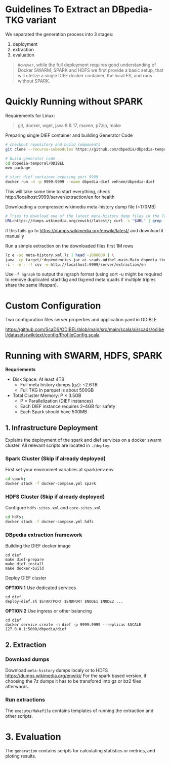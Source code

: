 # Guidelines To Extract an DBpedia-TKG variant

We separated the generation process into 3 stages:
1. deployment
2. extraction
3. evaluation

> `However`, while the full deployment requires good understanding of Docker SWARM, SPARK and HDFS we first provide a basic setup, that will utelize a single DIEF docker container, the local FS, and runs without SPARK.

# Quickly Running without SPARK

Requirements for Linux:
> git, docker, wget, java 8 & 17, maven, p7zip, make 

Preparing single DIEF container and building Generator Code
```bash
# checkout repository and build components
git clone --recurse-submodules https://github.com/dbpedia/dbpedia-temporal

# build generator code
cd dbpedia-temporal/ODIBEL
mvn package

# start dief container exposing port 9999
docker run -d -p 9999:9999 --name dbpedia-dief vehnem/dbpedia-dief 
```
This will take some time to start everything, check http://localhost:9999/server/extraction/en for health

Downloading a compressed wikimedia meta-history dump file (~170MB)
```bash
# Tries to download one of the latest meta-history dump files in the 7z format
URL=https://dumps.wikimedia.org/enwiki/latest/; curl -s "$URL" | grep -P "meta-history1.*7z" | head -1 | grep -Po '"\Kenwiki[^"]+' | while read -r fname; do echo "$URL$fname"; wget "$URL$fname" -O meta-history.xml.7z; done
```
if this fails go to https://dumps.wikimedia.org/enwiki/latest/ and download it manually


Run a simple extraction on the downloaded files first 1M rows
```bash
7z e -so meta-history.xml.7z | head -1000000 | \
java -cp target/*dependencies.jar ai.scads.odibel.main.Main dbpedia-tkg extract \
-i - -o - -f csv -e http://localhost:9999/server/extraction/en
```

Use `-f ngraph` to output the ngraph format (using sort -u might be required to remove duplicated start:tkg and tkg:end meta quads if multiple triples share the same lifespan).

# Custom Configuration

Two configuration files server properties and application.yaml in ODIBLE

https://github.com/ScaDS/ODIBEL/blob/main/src/main/scala/ai/scads/odibel/datasets/wikitext/config/ProfileConfig.scala


# Running with SWARM, HDFS, SPARK

**Requriements**
- Disk Space: At least 4TB  
    - Full meta history dumps (gz): ~2.6TB
    - Full TKG in parquet is about 500GB
- Total Cluster Memory: P × 3.5GB
  - P = Parallelization (DIEF instances)
  - Each DIEF instance requires 2–4GB for safety
  - Each Spark should have 500MB


## 1. Infrastructure Deployment

Explains the deployment of the spark and dief services on a docker swarm cluster.
All relevant scripts are located in `./deploy`.

### Spark Cluster (Skip if already deployed)

First set your environmet variables at spark/env.env
```bash
cd spark;
docker stack -f docker-compose.yml spark
```

### HDFS Cluster (Skip if already deployed)

Configure `hdfs-sites.xml` and `core-sites.xml`

```bash
cd hdfs;
docker stack -f docker-compose.yml hdfs
```

### DBpedia extraction framework

Building the DIEF docker image
```
cd dief
make dief-prepare
make dief-install
make docker-build
```

Deploy DIEF cluster

**OPTION 1** Use dedicated services
```
cd dief
deploy-dief.sh $STARTPORT $ENDPORT $NODE1 $NODE2 ...
```

**OPTION 2** Use ingress or other balancing
```
cd dief
docker service create -n dief -p 9999:9999 --replicas $SCALE 127.0.0.1:5000/dbpedia/dief
```

## 2. Extraction

### Download dumps

Download `meta-history` dumps localy or to HDFS https://dumps.wikimedia.org/enwiki/
For the spark based version, if choosing the 7z dumps it has to be transfored into gz or bz2 files afterwards.

### Run extractions

The `execute/Makefile` contains templates of running the extraction and other scripts. 

# 3. Evaluation

The `generation` contains scripts for calculating statistics or metrics, and ploting results.

